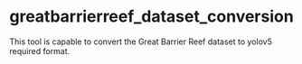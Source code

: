 # greatbarrierreef_dataset_conversion
This tool is capable to convert the Great Barrier Reef dataset to yolov5 required format.
